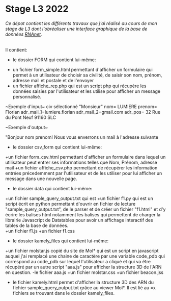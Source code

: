 # Stage L3 2022



###### Ce dépot contient les différents travaux que j'ai réalisé au cours de mon stage de L3 dont l'obréaliser une interface graphique de la base de données [RNAnet](https://evryrna.ibisc.univ-evry.fr/evryrna/rnanet).

Il contient:

- le dossier FORM qui contient lui-même:

+ un fichier form_simple.html permettant d'afficher un formulaire qui permet à un utilisateur de choisir sa civilité, de saisir son nom, prénom, adresse mail et postale et de l'envoyer
+ un fichier affiche_rep.php qui est un script php qui récupère les données saisies par l'utilisateur et les utilise pour afficher un message personnalisé. 

~Exemple d'input~
civ sélectionné "Monsieur"
nom= LUMIERE 
prenom= Florian
adr_mail_1=lumiere.florian
adr_mail_2=gmail.com
adr_pos= 32 Rue du Pont Neuf 91160 SLC

~Exemple d'output~




"Bonjour nom prenom! Nous vous enverrons un mail à l'adresse suivante 

- le dossier csv_form qui contient lui-même: 

+un fichier form_csv.html permettant d'afficher un formulaire dans lequel un utilisateur peut entrer ses informations telles que Nom, Prénom, adresse mail
+un fichier affiche_csv.php permettant de récupérer les information entrées précedemment par l'utilisateur et de les utiliser pour lui afficher un message dans une nouvelle page.


- le dossier data qui contient lui-même:

+un fichier sample_query_output.txt qui est 
+un fichier f1.py qui est un script écrit en python permettant d'ouvrir en fichier de lecture "sample_query_output.txt", de le parser et de créer un fichier "f1.html" et d'y écrire les balises html notamment les balises <script> </script> qui permettent de charger la librairie Javascript de Datatables pour  avoir un affichage interactif des tables de la base de données.  
+un fichier f1.js
+un fichier f1.css

- le dossier kamely_files qui contient lui-même:

+un fichier molstar.js copié du site de Mol* qui est un script en javascript auquel j'ai remplacé une chaine de caractère par une variable code_pdb qui correspond au code_pdb sur lequel l'utilisateur a cliqué et qui va être récupéré par un autre script "aaa.js" pour afficher la structure 3D de l'ARN en question.
-le fichier aaa.js
+un fichier molstar.css
+un fichier beacon.jss


- le fichier kamely.html permet d'afficher la structure 3D des ARN du fichier sample_query_output.txt grâce au viewer Mol*.
Il est lié au =x fichiers se trouvant dans le dossier kamely_files.








